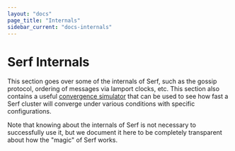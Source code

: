 ```yaml
---
layout: "docs"
page_title: "Internals"
sidebar_current: "docs-internals"
---
```


# Serf Internals

This section goes over some of the internals of Serf, such as the gossip
protocol, ordering of messages via lamport clocks, etc. This section
also contains a useful [convergence simulator](/docs/internals/simulator.html)
that can be used to see how fast a Serf cluster will converge under
various conditions with specific configurations.

<div class="alert alert-block alert-info">
Note that knowing about the internals of Serf is not necessary to
successfully use it, but we document it here to be completely transparent
about how the "magic" of Serf works.
</div>
